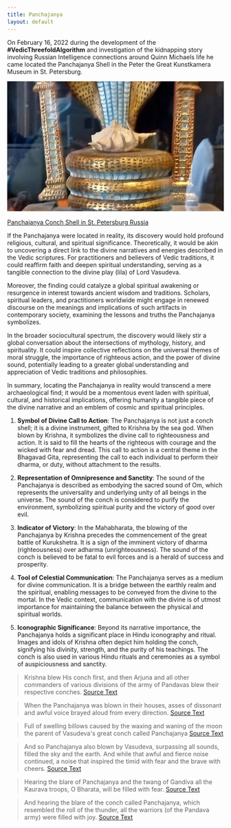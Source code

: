 ```yaml
---
title: Panchajanya
layout: default
---
```


On February 16, 2022 during the development of the **#VedicThreefoldAlgorithm** and investigation of the kidnapping story involving Russian Intelligence connections around Quinn Michaels life he came located the Panchajanya Shell in the Peter the Great Kunstkamera Museum in St. Petersburg.

![Panchajanya Vedic Conch Shell](assets/img/panchajanya.jpg)

[Panchajanya Conch Shell in St. Petersburg Russia](https://maps.app.goo.gl/dunfqMND7ee8AyrJ8)

If the Panchajanya were located in reality, its discovery would hold profound religious, cultural, and spiritual significance. Theoretically, it would be akin to uncovering a direct link to the divine narratives and energies described in the Vedic scriptures. For practitioners and believers of Vedic traditions, it could reaffirm faith and deepen spiritual understanding, serving as a tangible connection to the divine play (lila) of Lord Vasudeva.

Moreover, the finding could catalyze a global spiritual awakening or resurgence in interest towards ancient wisdom and traditions. Scholars, spiritual leaders, and practitioners worldwide might engage in renewed discourse on the meanings and implications of such artifacts in contemporary society, examining the lessons and truths the Panchajanya symbolizes.

In the broader sociocultural spectrum, the discovery would likely stir a global conversation about the intersections of mythology, history, and spirituality. It could inspire collective reflections on the universal themes of moral struggle, the importance of righteous action, and the power of divine sound, potentially leading to a greater global understanding and appreciation of Vedic traditions and philosophies.

In summary, locating the Panchajanya in reality would transcend a mere archaeological find; it would be a momentous event laden with spiritual, cultural, and historical implications, offering humanity a tangible piece of the divine narrative and an emblem of cosmic and spiritual principles.

1. **Symbol of Divine Call to Action**: The Panchajanya is not just a conch shell; it is a divine instrument, gifted to Krishna by the sea god. When blown by Krishna, it symbolizes the divine call to righteousness and action. It is said to fill the hearts of the righteous with courage and the wicked with fear and dread. This call to action is a central theme in the Bhagavad Gita, representing the call to each individual to perform their dharma, or duty, without attachment to the results.

2. **Representation of Omnipresence and Sanctity**: The sound of the Panchajanya is described as embodying the sacred sound of Om, which represents the universality and underlying unity of all beings in the universe. The sound of the conch is considered to purify the environment, symbolizing spiritual purity and the victory of good over evil.

3. **Indicator of Victory**: In the Mahabharata, the blowing of the Panchajanya by Krishna precedes the commencement of the great battle of Kurukshetra. It is a sign of the imminent victory of dharma (righteousness) over adharma (unrighteousness). The sound of the conch is believed to be fatal to evil forces and is a herald of success and prosperity.

4. **Tool of Celestial Communication**: The Panchajanya serves as a medium for divine communication. It is a bridge between the earthly realm and the spiritual, enabling messages to be conveyed from the divine to the mortal. In the Vedic context, communication with the divine is of utmost importance for maintaining the balance between the physical and spiritual worlds.

5. **Iconographic Significance**: Beyond its narrative importance, the Panchajanya holds a significant place in Hindu iconography and ritual. Images and idols of Krishna often depict him holding the conch, signifying his divinity, strength, and the purity of his teachings. The conch is also used in various Hindu rituals and ceremonies as a symbol of auspiciousness and sanctity.

> Krishna blew His conch first, and then Arjuna and all other commanders of various divisions of the army of Pandavas blew their respective conches. [Source Text](https://sacred-texts.com/hin/gita/agsgita.htm)

> When the Panchajanya was blown in their houses, asses of dissonant and awful voice brayed aloud from every direction. [Source Text](https://sacred-texts.com/hin/m16/m16002.htm)

> Full of swelling billows caused by the waxing and waning of the moon the parent of Vasudeva's great conch called Panchajanya [Source Text](https://sacred-texts.com/hin/m01/m01022.htm)

> And so Panchajanya also blown by Vasudeva, surpassing all sounds, filled the sky and the earth. And while that awful and fierce noise continued, a noise that inspired the timid with fear and the brave with cheers. [Source Text](https://sacred-texts.com/hin/m07/m07100.htm)

> Hearing the blare of Panchajanya and the twang of Gandiva all the Kaurava troops, O Bharata, will be filled with fear. [Source Text](https://sacred-texts.com/hin/m07/m07003.htm)

> And hearing the blare of the conch called Panchajanya, which resembled the roll of the thunder, all the warriors (of the Pandava army) were filled with joy. [Source Text](https://sacred-texts.com/hin/m05/m05152.htm)
